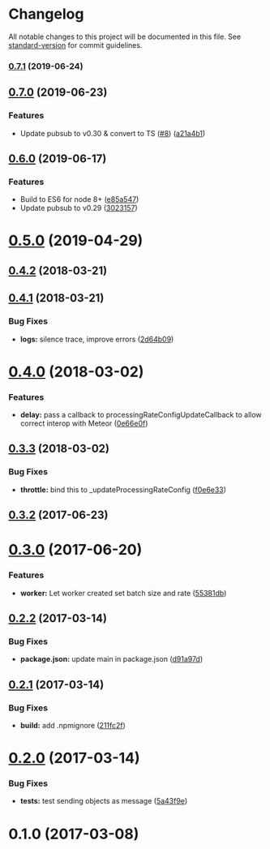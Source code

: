 # Changelog

All notable changes to this project will be documented in this file. See [standard-version](https://github.com/conventional-changelog/standard-version) for commit guidelines.

### [0.7.1](https://github.com/Workpop/job-queue-google-pubsub/compare/v0.7.0...v0.7.1) (2019-06-24)



## [0.7.0](https://github.com/Workpop/job-queue-google-pubsub/compare/v0.6.0...v0.7.0) (2019-06-23)


### Features

* Update pubsub to v0.30 & convert to TS ([#8](https://github.com/Workpop/job-queue-google-pubsub/issues/8)) ([a21a4b1](https://github.com/Workpop/job-queue-google-pubsub/commit/a21a4b1))



## [0.6.0](https://github.com/Workpop/job-queue-google-pubsub/compare/v0.5.0...v0.6.0) (2019-06-17)


### Features

* Build to ES6 for node 8+ ([e85a547](https://github.com/Workpop/job-queue-google-pubsub/commit/e85a547))
* Update pubsub to v0.29 ([3023157](https://github.com/Workpop/job-queue-google-pubsub/commit/3023157))



<a name="0.5.0"></a>
# [0.5.0](https://github.com/Workpop/job-queue-google-pubsub/compare/v0.4.2...v0.5.0) (2019-04-29)



<a name="0.4.2"></a>
## [0.4.2](https://github.com/Workpop/job-queue-google-pubsub/compare/v0.4.1...v0.4.2) (2018-03-21)



<a name="0.4.1"></a>
## [0.4.1](https://github.com/Workpop/job-queue-google-pubsub/compare/v0.4.0...v0.4.1) (2018-03-21)


### Bug Fixes

* **logs:** silence trace, improve errors ([2d64b09](https://github.com/Workpop/job-queue-google-pubsub/commit/2d64b09))



<a name="0.4.0"></a>
# [0.4.0](https://github.com/Workpop/job-queue-google-pubsub/compare/v0.3.3...v0.4.0) (2018-03-02)


### Features

* **delay:** pass a callback to processingRateConfigUpdateCallback to allow correct interop with Meteor ([0e66e0f](https://github.com/Workpop/job-queue-google-pubsub/commit/0e66e0f))



<a name="0.3.3"></a>
## [0.3.3](https://github.com/Workpop/job-queue-google-pubsub/compare/v0.3.2...v0.3.3) (2018-03-02)


### Bug Fixes

* **throttle:** bind this to _updateProcessingRateConfig ([f0e6e33](https://github.com/Workpop/job-queue-google-pubsub/commit/f0e6e33))



<a name="0.3.2"></a>
## [0.3.2](https://github.com/Workpop/job-queue-google-pubsub/compare/v0.3.0...v0.3.2) (2017-06-23)



<a name="0.3.0"></a>
# [0.3.0](https://github.com/Workpop/job-queue-google-pubsub/compare/v0.2.2...v0.3.0) (2017-06-20)


### Features

* **worker:** Let worker created set batch size and rate ([55381db](https://github.com/Workpop/job-queue-google-pubsub/commit/55381db))



<a name="0.2.2"></a>
## [0.2.2](https://github.com/Workpop/job-queue-google-pubsub/compare/v0.2.1...v0.2.2) (2017-03-14)


### Bug Fixes

* **package.json:** update main in package.json ([d91a97d](https://github.com/Workpop/job-queue-google-pubsub/commit/d91a97d))



<a name="0.2.1"></a>
## [0.2.1](https://github.com/Workpop/job-queue-google-pubsub/compare/v0.2.0...v0.2.1) (2017-03-14)


### Bug Fixes

* **build:** add .npmignore ([211fc2f](https://github.com/Workpop/job-queue-google-pubsub/commit/211fc2f))



<a name="0.2.0"></a>
# [0.2.0](https://github.com/Workpop/job-queue-google-pubsub/compare/v0.1.0...v0.2.0) (2017-03-14)


### Bug Fixes

* **tests:** test sending objects as message ([5a43f9e](https://github.com/Workpop/job-queue-google-pubsub/commit/5a43f9e))



<a name="0.1.0"></a>
# 0.1.0 (2017-03-08)
